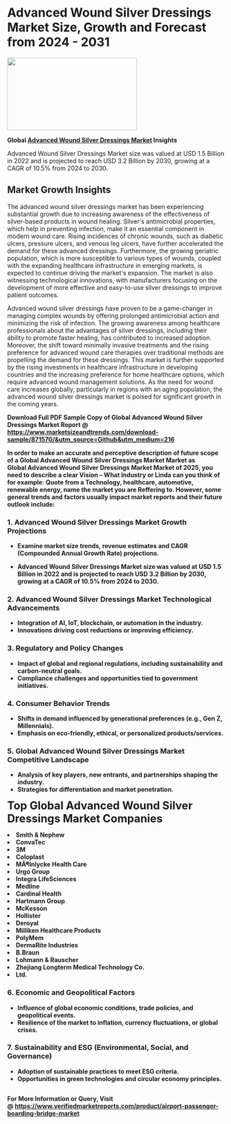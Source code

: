 <H1>Advanced Wound Silver Dressings Market Size, Growth and Forecast from 2024 - 2031</H1><img class="aligncenter size-medium wp-image-584254" src="https://thirdeyenews.in/wp-content/uploads/2024/09/Global-Market-Research-300x168.jpeg" alt="" width="300" height="168" /><p><strong>Global&nbsp;<a href="https://www.marketsizeandtrends.com/download-sample/871570/&amp;utm_source=Github&utm_medium=216">Advanced Wound Silver Dressings Market</a> Insights</strong></p><p>Advanced Wound Silver Dressings Market size was valued at USD 1.5 Billion in 2022 and is projected to reach USD 3.2 Billion by 2030, growing at a CAGR of 10.5% from 2024 to 2030.</p><p><h2>Market Growth Insights</h2> <p>The advanced wound silver dressings market has been experiencing substantial growth due to increasing awareness of the effectiveness of silver-based products in wound healing. Silver's antimicrobial properties, which help in preventing infection, make it an essential component in modern wound care. Rising incidences of chronic wounds, such as diabetic ulcers, pressure ulcers, and venous leg ulcers, have further accelerated the demand for these advanced dressings. Furthermore, the growing geriatric population, which is more susceptible to various types of wounds, coupled with the expanding healthcare infrastructure in emerging markets, is expected to continue driving the market's expansion. The market is also witnessing technological innovations, with manufacturers focusing on the development of more effective and easy-to-use silver dressings to improve patient outcomes.</p> <p><strong></strong></p> <p>Advanced wound silver dressings have proven to be a game-changer in managing complex wounds by offering prolonged antimicrobial action and minimizing the risk of infection. The growing awareness among healthcare professionals about the advantages of silver dressings, including their ability to promote faster healing, has contributed to increased adoption. Moreover, the shift toward minimally invasive treatments and the rising preference for advanced wound care therapies over traditional methods are propelling the demand for these dressings. This market is further supported by the rising investments in healthcare infrastructure in developing countries and the increasing preference for home healthcare options, which require advanced wound management solutions. As the need for wound care increases globally, particularly in regions with an aging population, the advanced wound silver dressings market is poised for significant growth in the coming years.</p> <p><strong></p><p><span class=""><strong>Download Full PDF Sample Copy of Global Advanced Wound Silver Dressings Market Report</strong> @ <a href="https://www.marketsizeandtrends.com/download-sample/871570/&amp;utm_source=Github&utm_medium=216" target="_blank">https://www.marketsizeandtrends.com/download-sample/871570/&amp;utm_source=Github&utm_medium=216</a></span></p><p>In order to make an accurate and perceptive description of future scope of a Global&nbsp;Advanced Wound Silver Dressings Market Market as Global&nbsp;Advanced Wound Silver Dressings Market Market of 2025, you need to describe a clear Vision &ndash; What Industry or Linda can you think of for example: Quote from a Technology, healthcare, automotive, renewable energy, name the market you are Reffering to. However, some general trends and factors usually impact market reports and their future outlook include:</p><h3>1.&nbsp;<strong>Advanced Wound Silver Dressings Market Growth Projections</strong></h3><ul><li>Examine market size trends, revenue estimates and CAGR (Compounded Annual Growth Rate) projections.</li><li><p>Advanced Wound Silver Dressings Market size was valued at USD 1.5 Billion in 2022 and is projected to reach USD 3.2 Billion by 2030, growing at a CAGR of 10.5% from 2024 to 2030.</p></li></ul><h3>2.&nbsp;<strong>Advanced Wound Silver Dressings Market Technological Advancements</strong></h3><ul><li>Integration of AI, IoT, blockchain, or automation in the industry.</li><li>Innovations driving cost reductions or improving efficiency.</li></ul><h3>3.&nbsp;<strong>Regulatory and Policy Changes</strong></h3><ul><li>Impact of global and regional regulations, including sustainability and carbon-neutral goals.</li><li>Compliance challenges and opportunities tied to government initiatives.</li></ul><h3>4.&nbsp;<strong>Consumer Behavior Trends</strong></h3><ul><li>Shifts in demand influenced by generational preferences (e.g., Gen Z, Millennials).</li><li>Emphasis on eco-friendly, ethical, or personalized products/services.</li></ul><h3>5.&nbsp;<strong>Global Advanced Wound Silver Dressings Market Competitive Landscape</strong></h3><ul><li>Analysis of key players, new entrants, and partnerships shaping the industry.</li><li>Strategies for differentiation and market penetration.</li></ul><p data-pm-slice="1 1 []"><span style="color: inherit; font-family: inherit; font-size: 25px;">Top Global Advanced Wound Silver Dressings Market Companies</span></p><div class="" data-test-id=""><p><li>Smith & Nephew</li><li> ConvaTec</li><li> 3M</li><li> Coloplast</li><li> MÃ¶lnlycke Health Care</li><li> Urgo Group</li><li> Integra LifeSciences</li><li> Medline</li><li> Cardinal Health</li><li> Hartmann Group</li><li> McKesson</li><li> Hollister</li><li> Deroyal</li><li> Milliken Healthcare Products</li><li> PolyMem</li><li> DermaRite Industries</li><li> B.Braun</li><li> Lohmann & Rauscher</li><li> Zhejiang Longterm Medical Technology Co.</li><li> Ltd.</li></p></div><h3>6.&nbsp;<strong>Economic and Geopolitical Factors</strong></h3><ul><li>Influence of global economic conditions, trade policies, and geopolitical events.</li><li>Resilience of the market to inflation, currency fluctuations, or global crises.</li></ul><h3>7.&nbsp;<strong>Sustainability and ESG (Environmental, Social, and Governance)</strong></h3><ul><li>Adoption of sustainable practices to meet ESG criteria.</li><li>Opportunities in green technologies and circular economy principles.</li></ul><h2><strong style="font-size: 14px;">For More Information or Query, Visit @&nbsp;</strong><a style="background-color: #ffffff; font-size: 14px;" href="https://www.marketsizeandtrends.com/report/advanced-wound-silver-dressings-market/" target="_blank">https://www.verifiedmarketreports.com/product/airport-passenger-boarding-bridge-market</a></h2>
